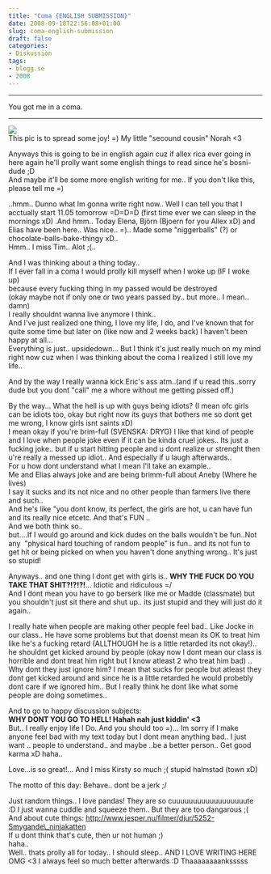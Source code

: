 ```yaml
---
title: "Coma {ENGLISH SUBMISSION}"
date: 2008-09-18T22:56:08+01:00
slug: coma-english-submission
draft: false
categories:
- Diskussion
tags:
- blogg.se
- 2008
---
```

* * *

You got me in a coma.  

* * *

  
  
![](/assets/images/blogg.se/img_4567_17425146.jpg)  
This pic is to spread some joy! =) My little "secound cousin" Norah <3  
  
  
Anyways this is going to be in english again cuz if allex rica ever going in here again he'll prolly want some english things to read since he's bosni-dude ;D  
And maybe it'll be some more english writing for me.. If you don't like this, please tell me =)  
  
..hmm.. Dunno what Im gonna write right now.. Well I can tell you that I acctually start 11.05 tomorrow =D=D=D (first time ever we can sleep in the mornings xD) .And hmm.. Today Elena, Björn (Bjoern for you Allex xD) and Elias have been here.. Was nice.. =).. Made some "niggerballs" (?) or chocolate-balls-bake-thingy xD..  
Hmm.. I miss Tim.. Alot ;(..  
  
And I was thinking about a thing today..  
If I ever fall in a coma I would prolly kill myself when I woke up (IF I woke up)  
because every fucking thing in my passed would be destroyed  
(okay maybe not if only one or two years passed by.. but more.. I mean.. damn)  
I really shouldnt wanna live anymore I think..  
And I've just realized one thing, I love my life, I do, and I've known that for quite some time but later on (like now and 2 weeks back) I haven't been happy at all...  
Everything is just.. upsidedown... But I think it's just really much on my mind right now cuz when I was thinking about the coma I realized I still love my life..  
  
  
And by the way I really wanna kick Eric's ass atm..(and if u read this..sorry dude but you dont "call" me a whore without me getting pissed off.)  
  
  
  
By the way... What the hell is up with guys being idiots? (I mean ofc girls can be idiots too, okay but right now its guys that bothers me so dont get me wrong, I know girls isnt saints xD)  
I mean okay if you're brim-full (SVENSKA: DRYG) I like that kind of people and I love when people joke even if it can be kinda cruel jokes.. Its just a fucking joke.. but if u start hitting people and u dont realize ur strenght then u're really a messed up idiot.. And especially if u laugh afterwards..  
For u how dont understand what I mean I'll take an example..  
Me and Elias always joke and are being brimm-full about Aneby (Where he lives)  
I say it sucks and its not nice and no other people than farmers live there and such..  
And he's like "you dont know, its perfect, the girls are hot, u can have fun and its really nice etcetc. And that's FUN ..  
And we both think so..  
but....If I would go around and kick dudes on the balls wouldn't be fun..Not any  "physical hard touching of random people" is fun.. and its not fun to get hit or being picked on when you haven't done anything wrong.. It's just so stupid!  
  
Anyways.. and one thing I dont get with girls is.. **WHY THE FUCK DO YOU TAKE THAT SHIT?!?!?!**... Idiotic and ridiculous =/  
And I dont mean you have to go berserk like me or Madde (classmate) but you shouldn't just sit there and shut up.. its just stupid and they will just do it again..  
  
I really hate when people are making other people feel bad.. Like Jocke in our class.. He have some problems but that doenst mean its OK to treat him like he's a fucking retard (ALLTHOUGH he is a little retarded its not okay!).. he shouldnt get kicked around by people (okay now I dont mean our class is horrible and dont treat him right but I know atleast 2 who treat him bad) .. Why dont they just ignore him? I mean that sucks for people but atleast they dont get kicked around and since he is a little retarded he would probebly dont care if we ignored him.. But I really think he dont like what some people are doing sometimes..  
  
And to go to happy discussion subjects:  
**WHY DONT YOU GO TO HELL! Hahah nah just kiddin' <3**  
But.. I really enjoy life I Do..And you should too =)... Im sorry if I make anyone feel bad with my text today but I dont mean anything bad.. I just want .. people to understand.. and maybe ..be a better person.. Get good karma xD haha..  
  
Love...is so great!... And I miss Kirsty so much ;( stupid halmstad (town xD)  
  
The motto of this day: Behave.. dont be a jerk ;/  
  
Just random things.. I love pandas! They are so cuuuuuuuuuuuuuuuuuute :D I just wanna cuddle and squeeze them.. But they are too dangarous ;(  
And about cute things: http://www.jesper.nu/filmer/djur/5252-Smygande\_ninjakatten  
If u dont think that's cute, then ur not human ;)  
haha..   
Well.. thats prolly all for today.. I should sleep.. AND I LOVE WRITING HERE OMG <3 I always feel so much better afterwards :D Thaaaaaaaanksssss